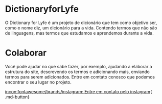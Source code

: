 # DictionaryforLyfe
O Dictionary for Lyfe é um projeto de dicionário que tem como objetivo ser, como o nome diz, um dicionário para a vida. Contendo termos que não são de linguagens, mas termos que estudamos e aprendemos durante a vida.
# Colaborar
Você pode ajudar no que sabe fazer, por exemplo, ajudando a elaborar a estrutura do site, descrevendo os termos e adicionando mais, enviando termos para serem adicionados.
Entre em comtato conosco que podemos encontrar o seu lugar no projeto.

[incon:fontawesome/brands/instagram: Entre em contato pelo instagram](https://www.instagram.com/codaqui.dev/){ .md-button}
